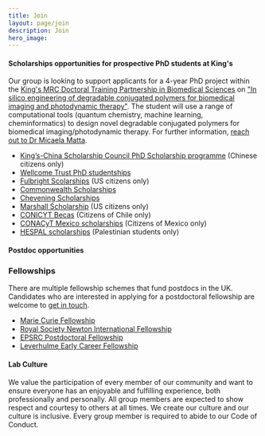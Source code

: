 ```yaml
---
title: Join
layout: page/join
description: Join
hero_image: 
---
```


<h4 class="margin-top-2 margin-bottom-1 font-bold">Scholarships opportunities for prospective PhD students at King's</h4> 

Our group is looking to support applicants for a 4-year PhD project within the [King's MRC Doctoral Training Partnership in Biomedical Sciences](https://kcl-mrcdtp.com) on ["In silico engineering of degradable conjugated polymers for biomedical imaging and photodynamic therapy"](https://kcl-mrcdtp.com/project/in-silico-engineering-of-degradable-conjugated-polymers-for-biomedical-imaging-and-photodynamic-therapy/). The student will use a range of computational tools (quantum chemistry, machine learning, cheminformatics) to design novel degradable conjugated polymers for biomedical imaging/photodynamic therapy.
For further information, [reach out to Dr Micaela Matta](mailto:micaela.matta@kcl.ac.uk).

- [King’s-China Scholarship Council PhD Scholarship programme](https://www.kcl.ac.uk/study-legacy/funding/kings-china-scholarship-council-phd-scholarship-programme-k-csc) (Chinese citizens only)
- [Wellcome Trust PhD studentships](https://wellcome.org/grant-funding/schemes/four-year-phd-programmes-studentships-basic-scientists)
- [Fulbright Scolarships](https://www.kcl.ac.uk/study-legacy/funding/fulbright-postgraduate-scholarship) (US citizens only)
- [Commonwealth Scholarships](https://cscuk.fcdo.gov.uk/about-us/scholarships-and-fellowships/)
- [Chevening Scholarships](https://www.kcl.ac.uk/study-legacy/funding/chevening-scholarships)
- [Marshall Scholarship](http://www.marshallscholarship.org/apply/eligibility) (US citizens only)
- [CONICYT Becas](https://www.kcl.ac.uk/study-legacy/funding/anidconicyt-becas-chile) (Citizens of Chile only)
- [CONACyT Mexico scholarships](https://www.kcl.ac.uk/study-legacy/funding/conacyt-mexico-scholarships) (Citizens of Mexico only)
- [HESPAL scholarships](https://www.kcl.ac.uk/study-legacy/funding/hespal) (Palestinian students only)


<h4 class="margin-top-2 margin-bottom-1 font-bold">Postdoc opportunities</h4>


### Fellowships

There are multiple fellowship schemes that fund postdocs in the UK. Candidates who are interested in applying for a postdoctoral fellowship are welcome to [get in touch](mailto:micaela.matta@kcl.ac.uk).

- [Marie Curie Fellowship](https://marie-sklodowska-curie-actions.ec.europa.eu)
- [Royal Society Newton International Fellowship](https://royalsociety.org/grants-schemes-awards/grants/newton-international/)
- [EPSRC Postdoctoral Fellowship](https://www.ukri.org/opportunity/epsrc-postdoctoral-fellowship/)
- [Leverhulme Early Career Fellowship](https://www.leverhulme.ac.uk/early-career-fellowships) 



<h4 class="margin-top-2 margin-bottom-1 font-bold">Lab Culture</h4>

We value the participation of every member of our community and want to ensure everyone has an enjoyable and fulfilling experience, both professionally and personally. All group members are expected to show respect and courtesy to others at all times. We create our culture and our culture is inclusive. Every group member is required to abide to our Code of Conduct.

